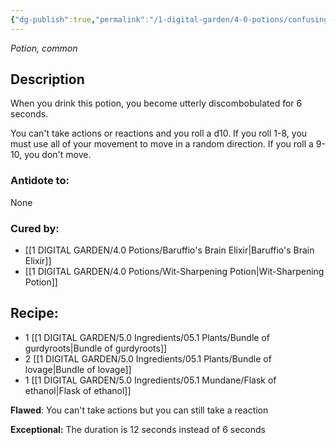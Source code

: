 ```yaml
---
{"dg-publish":true,"permalink":"/1-digital-garden/4-0-potions/confusing-concoction/","tags":["potion","yr1","common"]}
---
```


*Potion, common* 

## Description

When you drink this potion, you become utterly discombobulated for 6 seconds. 

You can't take actions or reactions and you roll a d10. If you roll 1-8, you must use all of your movement to move in a random direction. If you roll a 9-10, you don't move.

### Antidote to: 
None

### Cured by:
- [[1 DIGITAL GARDEN/4.0 Potions/Baruffio's Brain Elixir\|Baruffio's Brain Elixir]]
- [[1 DIGITAL GARDEN/4.0 Potions/Wit-Sharpening Potion\|Wit-Sharpening Potion]]

## Recipe:

* 1 [[1 DIGITAL GARDEN/5.0 Ingredients/05.1 Plants/Bundle of gurdyroots\|Bundle of gurdyroots]]
* 2 [[1 DIGITAL GARDEN/5.0 Ingredients/05.1 Plants/Bundle of lovage\|Bundle of lovage]]
* 1 [[1 DIGITAL GARDEN/5.0 Ingredients/05.1 Mundane/Flask of ethanol\|Flask of ethanol]]

**Flawed**:
You can't take actions but you can still take a reaction

**Exceptional:** 
The duration is 12 seconds instead of 6 seconds
